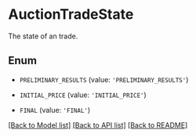 # AuctionTradeState

The state of an trade.

## Enum

* `PRELIMINARY_RESULTS` (value: `'PRELIMINARY_RESULTS'`)

* `INITIAL_PRICE` (value: `'INITIAL_PRICE'`)

* `FINAL` (value: `'FINAL'`)

[[Back to Model list]](../README.md#documentation-for-models) [[Back to API list]](../README.md#documentation-for-api-endpoints) [[Back to README]](../README.md)



